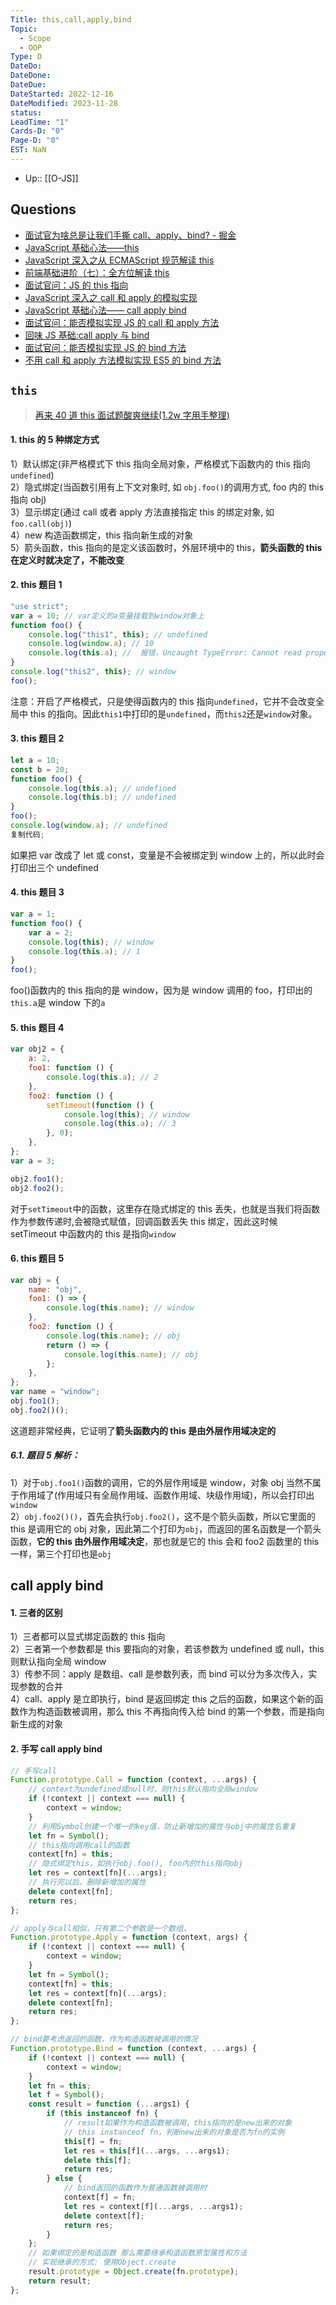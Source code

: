 ```yaml
---
Title: this,call,apply,bind
Topic:
  - Scope
  - OOP
Type: D
DateDo: 
DateDone: 
DateDue: 
DateStarted: 2022-12-16
DateModified: 2023-11-28
status: 
LeadTime: "1"
Cards-D: "0"
Page-D: "0"
EST: NaN
---
```

- Up:: [[O-JS]]
## Questions

- [面试官为啥总是让我们手撕 call、apply、bind? - 掘金](https://juejin.cn/post/7128233572380442660)
- [JavaScript 基础心法——this](https://link.juejin.cn?target=https%3A%2F%2Fgithub.com%2Faxuebin%2Farticles%2Fissues%2F6 "https://github.com/axuebin/articles/issues/6")
- [JavaScript 深入之从 ECMAScript 规范解读 this](https://link.juejin.cn?target=https%3A%2F%2Fgithub.com%2Fmqyqingfeng%2FBlog%2Fissues%2F7 "https://github.com/mqyqingfeng/Blog/issues/7")
- [前端基础进阶（七）：全方位解读 this](https://link.juejin.cn?target=https%3A%2F%2Fwww.jianshu.com%2Fp%2Fd647aa6d1ae6 "https://www.jianshu.com/p/d647aa6d1ae6")
- [面试官问：JS 的 this 指向](https://juejin.cn/post/6844903746984476686 "https://juejin.cn/post/6844903746984476686")
- [JavaScript 深入之 call 和 apply 的模拟实现](https://juejin.cn/post/6844903476477034510 "https://juejin.cn/post/6844903476477034510")
- [JavaScript 基础心法—— call apply bind](https://link.juejin.cn?target=https%3A%2F%2Fgithub.com%2Faxuebin%2Farticles%2Fissues%2F7 "https://github.com/axuebin/articles/issues/7")
- [面试官问：能否模拟实现 JS 的 call 和 apply 方法](https://juejin.cn/post/6844903728147857415 "https://juejin.cn/post/6844903728147857415")
- [回味 JS 基础:call apply 与 bind](https://juejin.cn/post/6844903444348665870 "https://juejin.cn/post/6844903444348665870")
- [面试官问：能否模拟实现 JS 的 bind 方法](https://juejin.cn/post/6844903718089916429 "https://juejin.cn/post/6844903718089916429")
- [不用 call 和 apply 方法模拟实现 ES5 的 bind 方法](https://link.juejin.cn?target=https%3A%2F%2Fgithub.com%2Fjawil%2Fblog%2Fissues%2F16 "https://github.com/jawil/blog/issues/16")

## `this`

> [再来 40 道 this 面试题酸爽继续(1.2w 字用手整理)](https://juejin.cn/post/6844904083707396109 "https://juejin.cn/post/6844904083707396109")

#### 1. this 的 5 种绑定方式

1）默认绑定(非严格模式下 this 指向全局对象，严格模式下函数内的 this 指向`undefined`)  
2）隐式绑定(当函数引用有上下文对象时, 如 `obj.foo()`的调用方式, foo 内的 this 指向 obj)  
3）显示绑定(通过 call 或者 apply 方法直接指定 this 的绑定对象, 如`foo.call(obj)`)  
4）new 构造函数绑定，this 指向新生成的对象  
5）箭头函数，this 指向的是定义该函数时，外层环境中的 this，**箭头函数的 this 在定义时就决定了，不能改变**

#### 2. this 题目 1

```javascript
"use strict";
var a = 10; // var定义的a变量挂载到window对象上
function foo() {
	console.log("this1", this); // undefined
	console.log(window.a); // 10
	console.log(this.a); //  报错，Uncaught TypeError: Cannot read properties of undefined (reading 'a')
}
console.log("this2", this); // window
foo();
```

注意：开启了严格模式，只是使得函数内的 this 指向`undefined`，它并不会改变全局中 this 的指向。因此`this1`中打印的是`undefined`，而`this2`还是`window`对象。

#### 3. this 题目 2

```javascript
let a = 10;
const b = 20;
function foo() {
	console.log(this.a); // undefined
	console.log(this.b); // undefined
}
foo();
console.log(window.a); // undefined
复制代码;
```

如果把 var 改成了 let 或 const，变量是不会被绑定到 window 上的，所以此时会打印出三个 undefined

#### 4. this 题目 3

```javascript
var a = 1;
function foo() {
	var a = 2;
	console.log(this); // window
	console.log(this.a); // 1
}
foo();
```

foo()函数内的 this 指向的是 window，因为是 window 调用的 foo，打印出的`this.a`是 window 下的`a`

#### 5. this 题目 4

```javascript
var obj2 = {
	a: 2,
	foo1: function () {
		console.log(this.a); // 2
	},
	foo2: function () {
		setTimeout(function () {
			console.log(this); // window
			console.log(this.a); // 3
		}, 0);
	},
};
var a = 3;

obj2.foo1();
obj2.foo2();
```

对于`setTimeout`中的函数，这里存在隐式绑定的 this 丢失，也就是当我们将函数作为参数传递时,会被隐式赋值，回调函数丢失 this 绑定，因此这时候 setTimeout 中函数内的 this 是指向`window`

#### 6. this 题目 5

```javascript
var obj = {
	name: "obj",
	foo1: () => {
		console.log(this.name); // window
	},
	foo2: function () {
		console.log(this.name); // obj
		return () => {
			console.log(this.name); // obj
		};
	},
};
var name = "window";
obj.foo1();
obj.foo2()();
```

这道题非常经典，它证明了**箭头函数内的 this 是由外层作用域决定的**

##### 6.1. 题目 5 解析：

1）对于`obj.foo1()`函数的调用，它的外层作用域是 window，对象 obj 当然不属于作用域了(作用域只有全局作用域、函数作用域、块级作用域)，所以会打印出`window`  
2）`obj.foo2()()`，首先会执行`obj.foo2()`，这不是个箭头函数，所以它里面的 this 是调用它的 obj 对象，因此第二个打印为`obj`，而返回的匿名函数是一个箭头函数，**它的 this 由外层作用域决定**，那也就是它的 this 会和 foo2 函数里的 this 一样，第三个打印也是`obj`

## call apply bind

#### 1. 三者的区别

1）三者都可以显式绑定函数的 this 指向  
2）三者第一个参数都是 this 要指向的对象，若该参数为 undefined 或 null，this 则默认指向全局 window  
3）传参不同：apply 是数组、call 是参数列表，而 bind 可以分为多次传入，实现参数的合并  
4）call、apply 是立即执行，bind 是返回绑定 this 之后的函数，如果这个新的函数作为构造函数被调用，那么 this 不再指向传入给 bind 的第一个参数，而是指向新生成的对象

#### 2. 手写 call apply bind

```js
// 手写call
Function.prototype.Call = function (context, ...args) {
	// context为undefined或null时，则this默认指向全局window
	if (!context || context === null) {
		context = window;
	}
	// 利用Symbol创建一个唯一的key值，防止新增加的属性与obj中的属性名重复
	let fn = Symbol();
	// this指向调用call的函数
	context[fn] = this;
	// 隐式绑定this，如执行obj.foo(), foo内的this指向obj
	let res = context[fn](...args);
	// 执行完以后，删除新增加的属性
	delete context[fn];
	return res;
};

// apply与call相似，只有第二个参数是一个数组，
Function.prototype.Apply = function (context, args) {
	if (!context || context === null) {
		context = window;
	}
	let fn = Symbol();
	context[fn] = this;
	let res = context[fn](...args);
	delete context[fn];
	return res;
};

// bind要考虑返回的函数，作为构造函数被调用的情况
Function.prototype.Bind = function (context, ...args) {
	if (!context || context === null) {
		context = window;
	}
	let fn = this;
	let f = Symbol();
	const result = function (...args1) {
		if (this instanceof fn) {
			// result如果作为构造函数被调用，this指向的是new出来的对象
			// this instanceof fn，判断new出来的对象是否为fn的实例
			this[f] = fn;
			let res = this[f](...args, ...args1);
			delete this[f];
			return res;
		} else {
			// bind返回的函数作为普通函数被调用时
			context[f] = fn;
			let res = context[f](...args, ...args1);
			delete context[f];
			return res;
		}
	};
	// 如果绑定的是构造函数 那么需要继承构造函数原型属性和方法
	// 实现继承的方式: 使用Object.create
	result.prototype = Object.create(fn.prototype);
	return result;
};
```
